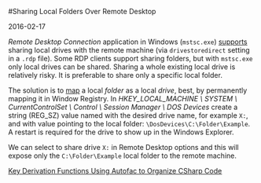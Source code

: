 #Sharing Local Folders Over Remote Desktop

2016-02-17

<!--- tags: windows -->

*Remote Desktop Connection* application in Windows (`mstsc.exe`) [supports](https://support.microsoft.com/en-us/kb/313292) sharing local drives with the remote machine (via `drivestoredirect` setting in a `.rdp` file). Some RDP clients support sharing folders, but with `mstsc.exe` only local drives can be shared. Sharing a whole existing local drive is relatively risky. It is preferable to share only a specific local folder.

The solution is to [map](http://superuser.com/questions/644684/mapping-drive-letters-to-local-folders) a local *folder* as a local *drive*, best, by permanently mapping it in Window Registry. In *HKEY_LOCAL_MACHINE \ SYSTEM \ CurrentControlSet \ Control \ Session Manager \ DOS Devices* create a string (REG_SZ) value named with the desired drive name, for example `X:`, and with value pointing to the local folder: `\DosDevices\C:\Folder\Example`. A restart is required for the drive to show up in the Windows Explorer.

We can select to share drive `X:` in Remote Desktop options and this will expose only the `C:\Folder\Example` local folder to the remote machine.

<ins class='nfooter'><a rel='prev' id='fprev' href='#blog/2016/2016-02-24-Key-Derivation-Functions.md'>Key Derivation Functions</a> <a rel='next' id='fnext' href='#blog/2016/2016-02-12-Using-Autofac-to-Organize-CSharp-Code.md'>Using Autofac to Organize CSharp Code</a></ins>
